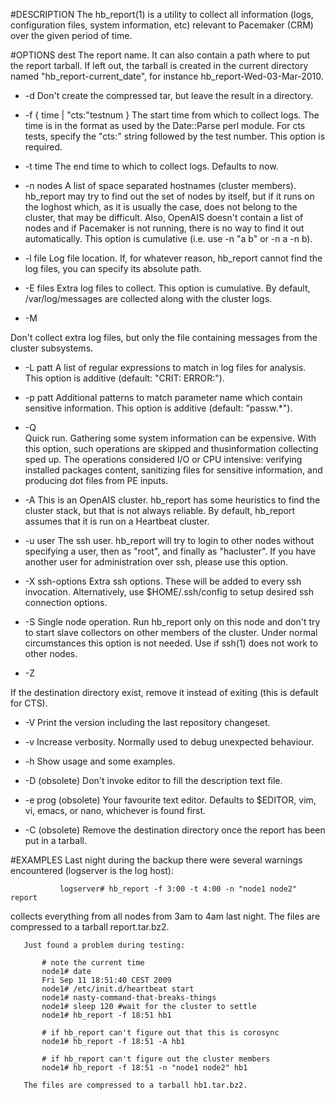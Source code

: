 #DESCRIPTION
The hb_report(1) is a utility to collect all information (logs, configuration files, system information, etc) relevant to Pacemaker (CRM) over the given period of time.

#OPTIONS
dest
The report name. It can also contain a path where to put the report tarball. If left out, the tarball is created in the current directory named "hb_report-current_date", for instance hb_report-Wed-03-Mar-2010.

* -d
Don't create the compressed tar, but leave the result in a directory.
* -f { time | "cts:"testnum }
 The start time from which to collect logs. The time is in the format as used by the Date::Parse perl module. For cts tests, specify the "cts:" string followed by the test number. This option is required.

* -t time
 The end time to which to collect logs. Defaults to now.

* -n nodes
A list of space separated hostnames (cluster members). hb_report may try to find out the set of nodes by itself, but if it runs on the loghost which, as it is usually the case, does not belong to the cluster, that may be difficult. Also, OpenAIS doesn't contain a list of nodes and if Pacemaker is not running, there is no way to find it out automatically. This option is cumulative (i.e. use -n "a b" or -n a -n b).

* -l file
Log file location. If, for whatever reason, hb_report cannot find the log files, you can specify its absolute path.
* -E files
Extra log files to collect. This option is cumulative. By default, /var/log/messages are collected along with the cluster logs.

* -M

Don't collect extra log files, but only the file containing messages from the cluster subsystems.

* -L patt
 A list of regular expressions to match in log files for analysis. This option is additive (default: "CRIT: ERROR:").

* -p patt
Additional patterns to match parameter name which contain sensitive information. This option is additive (default: "passw.*").

* -Q      
Quick run. Gathering some system information can be expensive. With this option, such operations are skipped and thusinformation collecting sped up. The operations considered I/O or CPU intensive: verifying installed packages content, sanitizing files for sensitive information, and producing dot files from PE inputs.
* -A
This is an OpenAIS cluster. hb_report has some heuristics to find the cluster stack, but that is not always reliable. By default, hb_report assumes that it is run on a Heartbeat cluster.
* -u user
The ssh user. hb_report will try to login to other nodes without specifying a user, then as "root", and finally as "hacluster". If you have another user for administration over ssh, please use this option.

* -X ssh-options
Extra ssh options. These will be added to every ssh invocation. Alternatively, use $HOME/.ssh/config to setup desired ssh connection options.

* -S
Single node operation. Run hb_report only on this node and don't try to start slave collectors on other members of the cluster. Under normal circumstances this option is not needed. Use if ssh(1) does not work to other nodes.

* -Z

If the destination directory exist, remove it instead of exiting (this is default for CTS).

* -V
Print the version including the last repository changeset.

* -v
Increase verbosity. Normally used to debug unexpected behaviour.

* -h
Show usage and some examples.

* -D (obsolete)
Don't invoke editor to fill the description text file.

* -e prog (obsolete)
Your favourite text editor. Defaults to $EDITOR, vim, vi, emacs, or nano, whichever is found first.

* -C (obsolete)
Remove the destination directory once the report has been put in a tarball.

#EXAMPLES
Last night during the backup there were several warnings encountered (logserver is the log host):
```
           logserver# hb_report -f 3:00 -t 4:00 -n "node1 node2" report
```
collects everything from all nodes from 3am to 4am last night. The files are compressed to a tarball report.tar.bz2.

       Just found a problem during testing:

           # note the current time
           node1# date
           Fri Sep 11 18:51:40 CEST 2009
           node1# /etc/init.d/heartbeat start
           node1# nasty-command-that-breaks-things
           node1# sleep 120 #wait for the cluster to settle
           node1# hb_report -f 18:51 hb1

           # if hb_report can't figure out that this is corosync
           node1# hb_report -f 18:51 -A hb1

           # if hb_report can't figure out the cluster members
           node1# hb_report -f 18:51 -n "node1 node2" hb1

       The files are compressed to a tarball hb1.tar.bz2.


